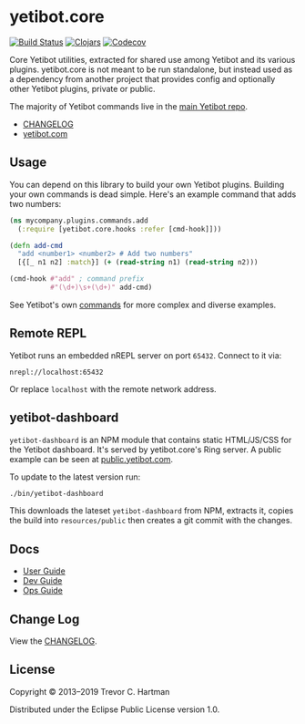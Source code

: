 # yetibot.core

[![Build Status](https://img.shields.io/travis/com/yetibot/yetibot.core?style=for-the-badge)](https://travis-ci.com/yetibot/yetibot.core)
[![Clojars](https://img.shields.io/clojars/v/yetibot/core?style=for-the-badge)](https://clojars.org/yetibot/core)
[![Codecov](https://img.shields.io/codecov/c/github/yetibot/yetibot.core?style=for-the-badge)](https://codecov.io/gh/yetibot/yetibot.core)

Core Yetibot utilities, extracted for shared use among Yetibot and its various
plugins. yetibot.core is not meant to be run standalone, but instead used as a
dependency from another project that provides config and optionally other
Yetibot plugins, private or public.

The majority of Yetibot commands live in the [main Yetibot
repo](https://github.com/yetibot/yetibot).

- [CHANGELOG](doc/CHANGELOG.md)
- [yetibot.com](https://yetibot.com)

## Usage

You can depend on this library to build your own Yetibot plugins.
Building your own commands is dead simple. Here's an example command that
adds two numbers:

```clojure
(ns mycompany.plugins.commands.add
  (:require [yetibot.core.hooks :refer [cmd-hook]]))

(defn add-cmd
  "add <number1> <number2> # Add two numbers"
  [{[_ n1 n2] :match}] (+ (read-string n1) (read-string n2)))

(cmd-hook #"add" ; command prefix
          #"(\d+)\s+(\d+)" add-cmd)
```

See Yetibot's own [commands](https://github.com/devth/yetibot/tree/master/src/yetibot/commands)
for more complex and diverse examples.

## Remote REPL

Yetibot runs an embedded nREPL server on port `65432`. Connect to it via:

```
nrepl://localhost:65432
```

Or replace `localhost` with the remote network address.

## yetibot-dashboard

`yetibot-dashboard` is an NPM module that contains static HTML/JS/CSS for the
Yetibot dashboard. It's served by yetibot.core's Ring server. A public example
can be seen at [public.yetibot.com](https://public.yetibot.com).

To update to the latest version run:

```bash
./bin/yetibot-dashboard
```

This downloads the lateset `yetibot-dashboard` from NPM, extracts it, copies the
build into `resources/public` then creates a git commit with the changes.

## Docs

- [User Guide](https://yetibot.com/user-guide/)
- [Dev Guide](https://yetibot.com/dev-guide/)
- [Ops Guide](https://yetibot.com/ops-guide/)

## Change Log

View the [CHANGELOG](doc/CHANGELOG.md).

## License

Copyright © 2013–2019 Trevor C. Hartman

Distributed under the Eclipse Public License version 1.0.
